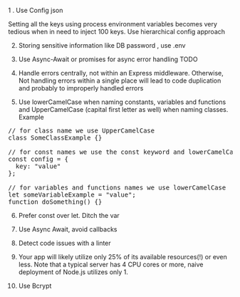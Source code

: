 1 . Use Config json 

Setting all the keys using process environment variables becomes very tedious when in need to inject 100 keys. Use hierarchical config approach

2. Storing sensitive information like DB password , use .env


3. Use Async-Await or promises for async error handling
  TODO
  
4. Handle errors centrally, not within an Express middleware. Otherwise, Not handling errors within a single place will lead to code duplication and probably to improperly handled errors
  
5. Use lowerCamelCase when naming constants, variables and functions and UpperCamelCase (capital first letter as well) when naming classes. 
Example
<pre>
// for class name we use UpperCamelCase
class SomeClassExample {}

// for const names we use the const keyword and lowerCamelCase
const config = {
  key: "value"
};

// for variables and functions names we use lowerCamelCase
let someVariableExample = "value";
function doSomething() {}
</pre>

6. Prefer const over let. Ditch the var

7. Use Async Await, avoid callbacks

8. Detect code issues with a linter

9. Your app will likely utilize only 25% of its available resources(!) or even less. Note that a typical server has 4 CPU cores or more, naive deployment of Node.js utilizes only 1. 

10. Use Bcrypt

